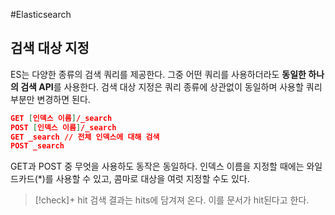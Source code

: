 #Elasticsearch 

## 검색 대상 지정
ES는 다양한 종류의 검색 쿼리를 제공한다. 그중 어떤 쿼리를 사용하더라도 **동일한 하나의 검색 API**를 사용한다. 검색 대상 지정은 쿼리 종류에 상관없이 동일하며 사용할 쿼리 부분만 변경하면 된다.

```json
GET [인덱스 이름]/_search
POST [인덱스 이름]/_search
GET _search // 전체 인덱스에 대해 검색
POST _search
```

GET과 POST 중 무엇을 사용하도 동작은 동일하다.
인덱스 이름을 지정할 때에는 와일드카드(\*)를 사용할 수 있고, 콤마로 대상을 여럿 지정할 수도 있다.

> [!check]+ hit
> 검색 결과는 hits에 담겨져 온다. 이를 문서가 hit된다고 한다.